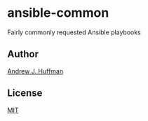 # ansible-common
Fairly commonly requested Ansible playbooks 

## Author
[Andrew J. Huffman](https://github.com/ahuffman)

## License
[MIT](LICENSE)
